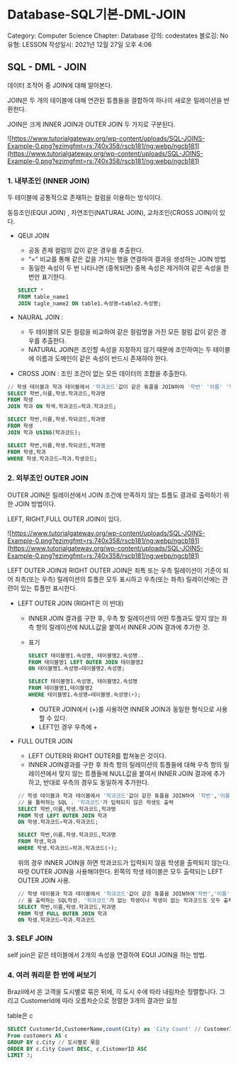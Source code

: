 # Database-SQL기본-DML-JOIN

Category: Computer Science
Chapter: Database
강의: codestates
블로깅: No
유형: LESSON
작성일시: 2021년 12월 27일 오후 4:06

## SQL - DML - JOIN

데이터 조작어 중 JOIN에 대해 알아본다.

JOIN은 두 개의 테이블에 대해 연관된 튜플들을 결합하여 하나의 새로운 릴레이션을 반환한다.

JOIN은 크게 INNER JOIN과 OUTER JOIN 두 가지로 구분된다.

![https://www.tutorialgateway.org/wp-content/uploads/SQL-JOINS-Example-0.png?ezimgfmt=rs:740x358/rscb181/ng:webp/ngcb181](https://www.tutorialgateway.org/wp-content/uploads/SQL-JOINS-Example-0.png?ezimgfmt=rs:740x358/rscb181/ng:webp/ngcb181)

### 1. 내부조인 (INNER JOIN)

두 테이블에 공통적으로 존재하는 컬럼을 이용하는 방식이다.

동등조인(EQUI JOIN) , 자연조인(NATURAL JOIN), 교차조인(CROSS JOIN)이 있다.

- QEUI JOIN
    - 공동 존재 컬럼의 값이 같은 경우를 추출한다.
    - “=” 비교를 통해 같은 값을 가지는 행을 연결하여 결과응 생성하는 JOIN 방법
    - 동일한 속성이 두 번 나타나면 (중복되면) 중복 속성은 제거하여 같은 속성을 한 번만 표기한다.
    
    ```sql
    SELECT *
    FROM table_name1
    JOIN tagle_name2 ON table1.속성명=table2.속성명;
    ```
    
- NAURAL JOIN :
    - 두 테이블의 모든 컬럼을 비교하여 같은 컬럼명을 가진 모든 컬럼 값이 같은 경우를 추출한다.
    - NATURAL JOIN은 조인할 속성을 지정하지 않기 때문에 조인하여는 두 테이블에 이름과 도메인이 같은 속성이 반드시 존재햐야 한다.
- CROSS JOIN : 조인 조건이 없는 모든 데이터의 조합을 추출한다.

```sql
// 학생 테이블과 학과 테이블에서 '학과코드'값이 같은 튜플을 JOIN하여 '학번' '이름' '학과코드' '학과명' 풀력
SELECT 학번,이름,학생.학과코드,학과명
FROM 학생
JOIN 학과 ON 학색.학과코드=학과.학과코드;

SELECT 학번,이름,학생.학돠코드,학과명
FROM 학생
JOIN 학과 USING(학과코드);

SELECT 학번,이름,학생.학돠코드,학과명
FROM 학생,학과
WHERE 학생.학과코드=학과.학생코드;
```

### 2. 외부조인 OUTER JOIN

OUTER JOIN은 릴레이션에서 JOIN 조건에 만족하지 않는 튜플도 결과로 출력하기 위한 JOIN 방법이다.

LEFT, RIGHT,FULL OUTER JOIN이 있다.

![https://www.tutorialgateway.org/wp-content/uploads/SQL-JOINS-Example-0.png?ezimgfmt=rs:740x358/rscb181/ng:webp/ngcb181](https://www.tutorialgateway.org/wp-content/uploads/SQL-JOINS-Example-0.png?ezimgfmt=rs:740x358/rscb181/ng:webp/ngcb181)

LEFT OUTER JOIN과 RIGHT OUTER JOIN은 죄특 또는 우측 릴레이션이 기준이 되어 죄측(또는 우측) 릴레이션의 튜플은 모두 표시하고 우측(또는 좌측) 릴레이션에는 관련이 있는 튜플만 표시한다.

- LEFT OUTER JOIN  (RIGHT은 이 반대)
    - INNER JOIN 결과를 구한 후, 우측 항 릴레이션의 어떤 투플과도 맞지 않는 좌측 항의 릴레이션에 NULL값을 붙여서 INNER JOIN 결과에 추가한 것.
    - 표기
        
        ```sql
        SELECT 테이블명1.속성명, 테이블명2.속성명..
        FROM 테이블명1 LEFT OUTER JOIN 테이블명2
        ON 테이블명1.속성명=테이블명2.속성명;
        
        SELECT 테이블명1.속성명, 테이블명2.속성명
        FROM 테이블명1,테이블명2
        WHERE 테이블명1.속성명=테이블명.속성명(+);
        ```
        
        - OUTER JOIN에서 (+)를 사용하면 INNER JOIN과 동일한 형식으로 사용할 수 있다.
        - LEFT인 경우 우측에 +
- FULL OUTER JOIN
    - LEFT OUTER와 RIGHT OUTER를 합쳐놓은 것이다.
    - INNER JOIN결과를 구한 후 좌측 항의 릴레이션의 튜플들에 대해 우측 항의 릴레이션에서 맞지 않는 튜플들에 NULL값을 붙여서 INNER JOIN 결과에 추가하고, 반대로 우측의 경우도 동일하게 추가한다.
    
    ```sql
    // 학생 테이블과 학과 테이블에서 '학과코드'값이 같은 튜플을 JOIN하여 '학번','이름','학과코드','학과명'
    // 을 툴력하는 SQL . '학과코드'가 입력되지 않은 학생도 출력
    SELECT 학번,이름,학생.학과코드,학과명
    FROM 학생 LEFT OUTER JOIN 학과
    ON 학생.학과코드=학과.학과코드;
    
    SELECT 학번,이름,학생.학과코드,학과명
    FROM 학생,학과
    WHERE 학생.학과코드=학과.학과코드(+);
    ```
    
    위의 경우 INNER JOIN을 하면 학과코드가 입력되지 않음 학생을 출력되지 않는다. 따럿 OUTER JOIN을 사용해야한다. 왼쪽의 학생 테이블은 모두 출력되는 LEFT OUTER JOIN 사용.
    
    ```sql
    // 학생 테이블과 학과 테이블에서 '학과코드'값이 같은 튜플을 JOIN하여'학번','이름','학과코드','학과명'
    // 을 출력하는 SQL작성. '학과코드'가 없는 학생이나 학생이 없는 학과코드도 모두 출력
    SELECT 학번,이름,학생.학과코드,학과명
    FROM 학생 FULL OUTER JOIN 학과
    ON 학생.학과코드=학과.학과코드
    ```
    

### 3. SELF JOIN

self join은 같은 테이블에서 2개의 속성을 연결하여 EQUI JOIN을 하는 방법.

### 4. 여러 쿼리문 한 번에 써보기

Brazil에서 온 고객을 도시별로 묶은 뒤에, 각 도시 수에 따라 내림차순 정렬합니다. 그리고 CustomerId에 따라 오름차순으로 정렬한 3개의 결과만 요청

table은 c

```sql
SELECT CustomerId,CustomerName,count(City) as 'City Count' // CustomerId, 고객 이름, City 수
From customers AS c
GROUP BY c.City // 도시별로 묶음 
ORDER BY c.City Count DESC, c.CistomerID ASC
LIMIT 3;
```